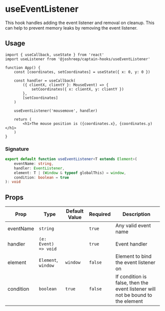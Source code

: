 # useEventListener

This hook handles adding the event listener and removal on cleanup. This can help to prevent memory leaks by removing the event listener.

## Usage

```tsx
import { useCallback, useState } from 'react'
import useListener from '@joshreep/captain-hooks/useEventListener'

function App() {
    const [coordinates, setCoordinates] = useState({ x: 0, y: 0 })

    const handler = useCallback(
        ({ clientX, clientY }: MouseEvent) => {
            setCoordinates({ x: clientX, y: clientY })
        },
        [setCoordinates]
    )

    useEventListener('mousemove', handler)

    return (
        <h1>The mouse position is ({coordinates.x}, {coordinates.y)</h1>
    )
}
```

### Signature

```ts
export default function useEventListener<T extends Element>(
    eventName: string,
    handler: EventListener,
    element: T | (Window & typeof globalThis) = window,
    condition: boolean = true
): void
```

## Props

| Prop      | Type                 | Default Value | Required | Description                                                                     |
| --------- | -------------------- | ------------- | -------- | ------------------------------------------------------------------------------- |
| eventName | `string`             |               | `true`   | Any valid event name                                                            |
| handler   | `(e: Event) => void` |               | `true`   | Event handler                                                                   |
| element   | `Element`, `window`  | `window`      | `false`  | Element to bind the event listener on                                           |
| condition | `boolean`            | `true`        | `false`  | If condition is false, then the event listener will not be bound to the element |
